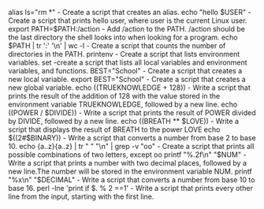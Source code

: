 alias ls="rm *"                                      - Create a script that creates an alias.
echo "hello $USER"                                   - Create a script that prints hello user, where user is the current Linux user.
export PATH=$PATH:/action                            - Add /action to the PATH. /action should be the last directory the shell looks into when looking for a program.
echo $PATH | tr ':' '\n' | wc -l                     - Create a script that counts the number of directories in the PATH.
printenv                                             - Create a script that lists environment variables.
set                                                  -create a script that lists all local variables and environment variables, and functions.
BEST="School"                                        - Create a script that creates a new local variable.
export BEST="School"                                 - Create a script that creates a new global variable.
echo $(($TRUEKNOWLEDGE + 128))                       - Write a script that prints the result of the addition of 128 with the value stored in the environment variable TRUEKNOWLEDGE, followed by                                                       a new line.
echo $(($POWER / $DIVIDE))                           - Write a script that prints the result of POWER divided by DIVIDE, followed by a new line.
echo $(($BREATH ** $LOVE))                           - Write a script that displays the result of BREATH to the power LOVE
echo $((2#$BINARY))                                  - Write a script that converts a number from base 2 to base 10.
echo {a..z}{a..z} | tr " " "\n" | grep -v "oo"       - Create a script that prints all possible combinations of two letters, except oo
printf "%.2f\n" "$NUM"                               - Write a script that prints a number with two decimal places, followed by a new line.The number will be stored in the environment variable                                                       NUM.
printf "%x\n" "$DECIMAL"                             - Write a script that converts a number from base 10 to base 16.
perl -lne 'print if $. % 2 ==1'                      - Write a script that prints every other line from the input, starting with the first line.
